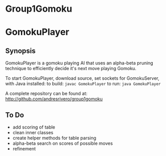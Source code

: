 # Group1Gomoku
# GomokuPlayer

## Synopsis

GomokuPlayer is a gomoku playing AI that uses an alpha-beta pruning technique to efficiently decide it's next move playing Gomoku. 

To start GomokuPlayer, download source, set sockets for GomokuServer, with Java installed:
to build:
`javac GomokuPlayer`
to run:
`java GomokuPlayer`

A complete repository can be found at: http://github.com/andresrivero/group1gomoku

## To Do

* add scoring of table
* clean inner classes
* create helper methods for table parsing
* alpha-beta search on scores of possible moves
* refinement

